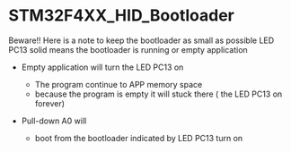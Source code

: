 # STM32F4XX_HID_Bootloader

Beware!! Here is a note to keep the bootloader as small as possible
LED PC13 solid means the bootloader is running or empty application

- Empty application will turn the LED PC13 on
  - The program continue to APP memory space
  - because the program is empty it will stuck there ( the LED PC13 on forever)
  
- Pull-down A0 will
  - boot from the bootloader indicated by LED PC13 turn on
